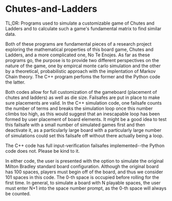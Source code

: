# Chutes-and-Ladders
TL;DR: Programs used to simulate a customizable game of Chutes and Ladders and to calculate such a game's fundamental matrix to find similar data. 

Both of these programs are fundamental pieces of a research project exploring the mathematical properties of this board game, Chutes and Ladders, and a more complicated one, No Te Enojes. 
As far as these programs go, the purpose is to provide two different perspectives on the nature of the game, one by empircal monte carlo simulation and the other by a theoretical, 
probabilistic approach with the implentation of Markov Chain theory. The C++ program perfoms the former and the Python code the latter. 

Both codes allow for full customization of the gameboard (placement of chutes and ladders) as well as die size. Failsafes are put in place to make sure placements are valid.
In the C++ simulation code, one failsafe counts the number of terms and breaks the simulation loop once this number climbs too high, as this would suggest that an inescapable
loop has been formed by user placement of board elements. It might be a good idea to test this failsafe with a small number of simulated games first and then deactivate it, 
as a particularly large board with a particularly large number of simulations could set this failsafe off without there actually being a loop. 

The C++ code has full input-verification failsafes implemented--the Python code does not. Please be kind to it. 

In either code, the user is presented with the option to simulate the original Milton Bradley standard board configuration. Although the original board has 100 spaces, players
must begin off of the board, and thus we consider 101 spaces in this code. The 0-th space is occupied before rolling for the first time. In general, to simulate a board
with N playable spaces, the user must enter N+1 into the space number prompt, as the 0-th space will always be counted. 
